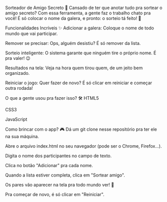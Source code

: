 Sorteador de Amigo Secreto 🎁
Cansado de ter que anotar tudo pra sortear o amigo secreto? Com essa ferramenta, a gente faz o trabalho chato pra você! É só colocar o nome da galera, e pronto: o sorteio tá feito! 🎉

Funcionalidades Incríveis ✨
Adicionar a galera: Coloque o nome de todo mundo que vai participar.

Remover se precisar: Ops, alguém desistiu? É só remover da lista.

Sorteio inteligente: O sistema garante que ninguém tire o próprio nome. É pra valer! 😉

Resultados na tela: Veja na hora quem tirou quem, de um jeito bem organizado.

Reiniciar o jogo: Quer fazer de novo? É só clicar em reiniciar e começar outra rodada!

O que a gente usou pra fazer isso? 🛠️
HTML5

CSS3

JavaScript

Como brincar com o app? 🎮
Dá um git clone nesse repositório pra ter ele na sua máquina.

Abre o arquivo index.html no seu navegador (pode ser o Chrome, Firefox...).

Digita o nome dos participantes no campo de texto.

Clica no botão "Adicionar" pra cada nome.

Quando a lista estiver completa, clica em "Sortear amigo".

Os pares vão aparecer na tela pra todo mundo ver! 👀

Pra começar de novo, é só clicar em "Reiniciar".
